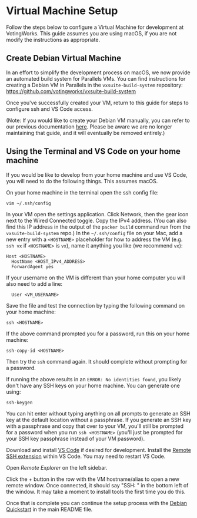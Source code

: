 # Virtual Machine Setup

Follow the steps below to configure a Virtual Machine for development at VotingWorks. This guide assumes you are using macOS, if you are not modify the instructions as appropriate. 

## Create Debian Virtual Machine

In an effort to simplify the development process on macOS, we now provide an automated build system for Parallels VMs. You can find instructions for creating a Debian VM in Parallels in the `vxsuite-build-system` repository: https://github.com/votingworks/vxsuite-build-system

Once you've successfully created your VM, return to this guide for steps to configure ssh and VS Code access.

(Note: If you would like to create your Debian VM manually, you can refer to our previous documentation [here](./VirtualMachineSetup-deprecated.md). Please be aware we are no longer maintaining that guide, and it will eventually be removed entirely.)

## Using the Terminal and VS Code on your home machine

If you would be like to develop from your home machine and use VS Code, you will need to do the following things. This assumes macOS.

On your home machine in the terminal open the ssh config file:
```sh
vim ~/.ssh/config
```
In your VM open the settings application. Click Network, then the gear icon next to the Wired Connected toggle. Copy the IPv4 address. (You can also find this IP address in the output of the `packer build` command run from the `vxsuite-build-system` repo.)
In the `~/.ssh/config` file on your Mac, add a new entry with a `<HOSTNAME>` placeholder for how to address the VM (e.g. `ssh vx` if `<HOSTNAME>` is `vx`), name it anything you like (we recommend `vx`):
```
Host <HOSTNAME> 
  HostName <HOST_IPv4_ADDRESS>
  ForwardAgent yes
```
If your username on the VM is different than your home computer you will also need to add a line:
```
  User <VM_USERNAME>
```

Save the file and test the connection by typing the following command on your home machine:
```
ssh <HOSTNAME>
```

If the above command prompted you for a password, run this on your home machine: 
```
ssh-copy-id <HOSTNAME>
```
Then try the `ssh` command again. It should complete without prompting for a password.

If running the above results in an `ERROR: No identities found`, you likely don't have any SSH keys on your home machine. You can generate one using:
```
ssh-keygen
```
You can hit enter without typing anything on all prompts to generate an SSH key at the default location without a passphrase. If you generate an SSH key with a passphrase and copy that over to your VM, you'll still be prompted for a password when you run `ssh <HOSTNAME>` (you'll just be prompted for your SSH key passphrase instead of your VM password).

Download and install [VS Code](https://code.visualstudio.com/) if desired for development.
Install the [Remote SSH extension](https://marketplace.visualstudio.com/items?itemName=ms-vscode-remote.remote-ssh) within VS Code. You may need to restart VS Code.

Open *Remote Explorer* on the left sidebar. 

Click the + button in the row with the VM hostname/alias to open a new remote window. Once connected, it should say "SSH: <HOSTNAME>" in the bottom left of the window. It may take a moment to install tools the first time you do this. 

Once that is complete you can continue the setup process with the [Debian Quickstart](./README.md#debian-quickstart) in the main README file. 
